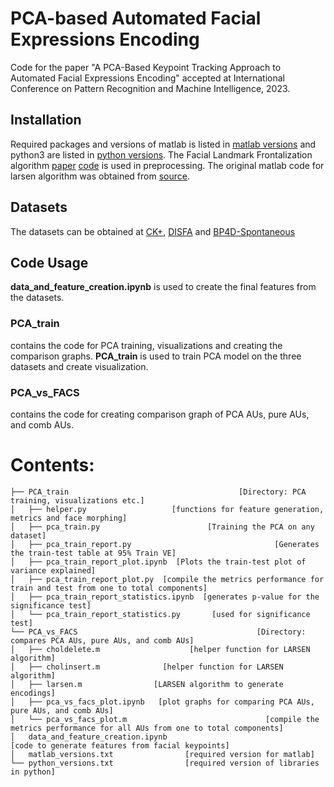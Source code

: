 # PCA-based Automated Facial Expressions Encoding
Code for the paper "A PCA-Based Keypoint Tracking Approach to Automated Facial Expressions Encoding" accepted at International Conference on Pattern Recognition and Machine Intelligence, 2023.  

## Installation
Required packages and versions of matlab is listed in [matlab versions](matlab_versions.txt) and python3 are listed in [python versions](python_versions.txt). The Facial Landmark Frontalization algorithm [paper](https://ieeexplore.ieee.org/document/9190989) [code](https://github.com/bbonik/facial-landmark-frontalization) is used in preprocessing. The original matlab code for larsen algorithm was obtained from [source](http://www2.imm.dtu.dk/pubdb/views/publication_details.php?id=3897).  
## Datasets
The datasets can be obtained at [CK+](http://www.jeffcohn.net/Resources/), [DISFA](http://mohammadmahoor.com/disfa/) and [BP4D-Spontaneous](https://www.cs.binghamton.edu/~lijun/Research/3DFE/3DFE_Analysis.html)  
## Code Usage
**data_and_feature_creation.ipynb** is used to create the final features from the datasets.  
### PCA_train  
contains the code for PCA training, visualizations and creating the comparison graphs.
**PCA_train** is used to train PCA model on the three datasets and create visualization. 
### PCA_vs_FACS
contains the code for creating comparison graph of PCA AUs, pure AUs, and comb AUs.



# Contents:
```tree
├── PCA_train                                      [Directory: PCA training, visualizations etc.]
│   ├── helper.py                   [functions for feature generation, metrics and face morphing] 
│   ├── pca_train.py                        [Training the PCA on any dataset]
│   ├── pca_train_report.py                                [Generates the train-test table at 95% Train VE]
│   ├── pca_train_report_plot.ipynb  [Plots the train-test plot of variance explained]
│   ├── pca_train_report_plot.py  [compile the metrics performance for train and test from one to total components]
│   ├── pca_train_report_statistics.ipynb  [generates p-value for the significance test]
│   └── pca_train_report_statistics.py       [used for significance test]
└── PCA_vs_FACS                                        [Directory: compares PCA AUs, pure AUs, and comb AUs]
│   ├── choldelete.m                    [helper function for LARSEN algorithm]
│   ├── cholinsert.m              [helper function for LARSEN algorithm]
│   ├── larsen.m                [LARSEN algorithm to generate encodings] 
│   ├── pca_vs_facs_plot.ipynb   [plot graphs for comparing PCA AUs, pure AUs, and comb AUs] 
│   └── pca_vs_facs_plot.m                               [compile the metrics performance for all AUs from one to total components] 
│   data_and_feature_creation.ipynb                                  [code to generate features from facial keypoints]
│   matlab_versions.txt                [required version for matlab]
└── python_versions.txt                [required version of libraries in python]